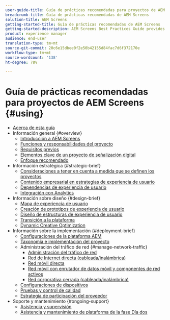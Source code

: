 ```yaml
---
user-guide-title: Guía de prácticas recomendadas para proyectos de AEM Screens
breadcrumb-title: Guía de prácticas recomendadas de AEM Screens
solution-title: AEM Screens
getting-started-title: Guía de prácticas recomendadas de AEM Screens
getting-started-description: AEM Screens Best Practices Guide provides guidance on how to successfully plan and execute an AEM Screens project.
product: experience manager
audience: end-user
translation-type: tm+mt
source-git-commit: 20c6e15dbee0f2e50b42155d84fac7d6f372170e
workflow-type: tm+mt
source-wordcount: '138'
ht-degree: 78%

---
```



# Guía de prácticas recomendadas para proyectos de AEM Screens {#using}

+ [Acerca de esta guía](about-guide.md)
+ Información general {#overview}
   + [Introducción a AEM Screens](introduction.md)
   + [Funciones y responsabilidades del proyecto](roles-responsibilities.md)
   + [Requisitos previos](pre-requisites.md)
   + [Elementos clave de un proyecto de señalización digital](getting-started-digital-signage.md)
   + [Enfoque recomendado](recommended-approach.md)
+ Información estratégica {#strategic-brief}
   + [Consideraciones a tener en cuenta a medida que se definen los proyectos](pre-sales-considerations.md)
   + [Contenido empresarial en estrategias de experiencia de usuario](business-content-strategy.md)
   + [Dependencias de experiencia de usuario](ux-dependencies.md)
   + [Integración con Analytics](analytics.md)
+ Información sobre diseño {#design-brief}
   + [Mapa de experiencia de usuario](journey-map.md)
   + [Creación de prototipos de experiencia de usuario](prototypes.md)
   + [Diseño de estructuras de experiencia de usuario](wireframes.md)
   + [Transición a la plataforma](transition-platform.md)
   + [Dynamic Creative Optimization](dynamic-creative-optimizations.md)
+ Información sobre la implementación {#deployment-brief}
   + [Configuraciones de la plataforma AEM](aem-platform-configurations.md)
   + [Taxonomía e implementación del proyecto](project-taxonomy-implementation.md)
   + Administración del tráfico de red {#manage-network-traffic}
      + [Administración del tráfico de red](/help/using/managing-network-traffic.md)
      + [Red de Internet directa (cableada/inalámbrica)](/help/using/direct-internet-network.md)
      + [Red móvil directa](/help/using/mobile-network.md)
      + [Red móvil con enrutador de datos móvil y componentes de red activos](/help/using/mobile-network-router.md)
      + [Red corporativa cerrada (cableada/inalámbrica)](/help/using/enclosed-corporate-network.md)
   + [Configuraciones de dispositivos](device-configurations.md)
   + [Pruebas y control de calidad](testing-quality-assurance.md)
   + [Estrategia de participación del proveedor](vendor-engagement.md)
+ Soporte y mantenimiento {#ongoing-support}
   + [Asistencia y supervisión](support-monitoring.md)
   + [Asistencia y mantenimiento de plataforma de la fase Día dos](day-two-support-maintenance.md)
